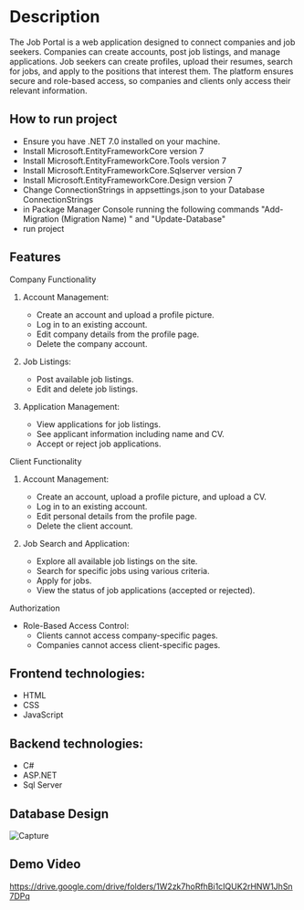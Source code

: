 # Description
The Job Portal is a web application designed to connect companies and job seekers. Companies can create accounts, post job listings, and manage applications. Job seekers can create profiles, upload their resumes, search for jobs, and apply to the positions that interest them. The platform ensures secure and role-based access, so companies and clients only access their relevant information.

## How to run project
- Ensure you have .NET 7.0 installed on your machine.
- Install Microsoft.EntityFrameworkCore version 7
- Install Microsoft.EntityFrameworkCore.Tools version 7
- Install Microsoft.EntityFrameworkCore.Sqlserver version 7
- Install Microsoft.EntityFrameworkCore.Design version 7
- Change ConnectionStrings in appsettings.json to your Database ConnectionStrings
- in Package Manager Console running the following commands "Add-Migration (Migration Name) " and "Update-Database"
- run project 
##  Features

 Company Functionality
1. Account Management:
   - Create an account and upload a profile picture.
   - Log in to an existing account.
   - Edit company details from the profile page.
   - Delete the company account.
  
2. Job Listings:
   - Post available job listings.
   - Edit and delete job listings.

3. Application Management:
   - View applications for job listings.
   - See applicant information including name and CV.
   - Accept or reject job applications.

 Client Functionality
1. Account Management:
   - Create an account, upload a profile picture, and upload a CV.
   - Log in to an existing account.
   - Edit personal details from the profile page.
   - Delete the client account.

2. Job Search and Application:
   - Explore all available job listings on the site.
   - Search for specific jobs using various criteria.
   - Apply for jobs.
   - View the status of job applications (accepted or rejected).

 Authorization
- Role-Based Access Control:
  - Clients cannot access company-specific pages.
  - Companies cannot access client-specific pages.



## Frontend technologies:
- HTML
- CSS
- JavaScript

## Backend technologies:
- C#
- ASP.NET
- Sql Server

## Database Design
![Capture](https://github.com/AZIZ20035/Job-Portal/assets/91346703/76599c4e-def9-47c9-b686-b58c4a1d0104)



## Demo Video
https://drive.google.com/drive/folders/1W2zk7hoRfhBi1cIQUK2rHNW1JhSn7DPq
